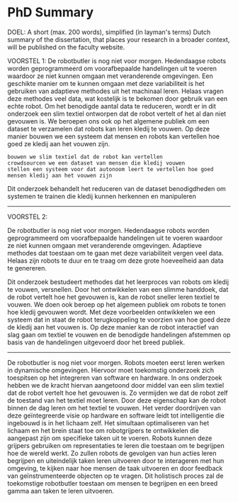 # PhD Summary

DOEL:
A short (max. 200 words), simplified (in layman's terms) Dutch summary of the dissertation, that places your research in a broader context, will be published on the faculty website.

VOORSTEL 1:
De robotbutler is nog niet voor morgen. Hedendaagse robots worden geprogrammeerd om voorafbepaalde handelingen uit te voeren waardoor ze niet kunnen omgaan met veranderende omgevingen. Een geschikte manier om te kunnen omgaan met deze variabiliteit is het gebruiken van adaptieve methodes uit het machinaal leren. Helaas vragen deze methodes veel data, wat kostelijk is te bekomen door gebruik van een echte robot. Om het benodigde aantal data te reduceren, wordt er in dit onderzoek een slim textiel ontworpen dat de robot vertelt of het al dan niet gevouwen is. We beroepen ons ook op het algemene publiek om een dataset te verzamelen dat robots kan leren kledij te vouwen. Op deze manier bouwen we een systeem dat mensen en robots kan vertellen hoe goed ze kledij aan het vouwen zijn. 

    bouwen we slim textiel dat de robot kan vertellen 
    crowdsourcen we een dataset van mensen die kledij vouwen
    stellen een systeem voor dat autonoom leert te vertellen hoe goed mensen kledij aan het vouwen zijn


Dit onderzoek behandelt het reduceren van de dataset benodigdheden om systemen te trainen die kledij kunnen herkennen en manipuleren


---------------------

VOORSTEL 2:
<!-- PROBLEEMSTELLING -->
De robotbutler is nog niet voor morgen. Hedendaagse robots worden geprogrammeerd om voorafbepaalde handelingen uit te voeren waardoor ze niet kunnen omgaan met veranderende omgevingen. Adaptieve methodes dat toestaan om te gaan met deze variabiliteit vergen veel data. Helaas zijn robots te duur en te traag om deze grote hoeveelheid aan data te genereren.  

<!-- HIGH-LEVEL WAT DIT ONDERZOEKT HEEFT BIJGEDRAGEN ALS OPLOSSIGN TOT DIT PROBLEEM -->
Dit onderzoek bestudeert methodes dat het leerproces van robots om kledij te vouwen, versnellen. Door het ontwikkelen van een slimme handdoek, dat de robot vertelt hoe het gevouwen is, kan de robot sneller leren textiel te vouwen. We doen ook beroep op het algemeen publiek om robots te tonen hoe kledij gevouwen wordt. Met deze voorbeelden ontwikkelen we een systeem dat in staat de robot terugkoppeling te voorzien van hoe goed deze de kledij aan het vouwen is. Op deze manier kan de robot interactief van slag gaan om textiel te vouwen en de benodigde handelingen afstemmen op basis van de handelingen uitgevoerd door het breed publiek.  


---------------------
De robotbutler is nog niet voor morgen. Robots moeten eerst leren werken in dynamische omgevingen. Hiervoor moet toekomstig onderzoek zich toespitsen op het integreren van software en hardware. In ons onderzoek hebben we de kracht hiervan aangetoond door middel van een slim textiel dat de robot vertelt hoe het gevouwen is. Zo vermijden we dat de robot zelf de toestand van het textiel moet leren. Door deze eigenschap kan de robot binnen de dag leren om het textiel te vouwen.
Het verder doordrijven van deze geïntegreerde visie op hardware en software leidt tot intelligentie die ingebouwd is in het lichaam zelf. Het simultaan optimaliseren van het lichaam en het brein staat toe om robotgrijpers te ontwikkelen die aangepast zijn om specifieke taken uit te voeren. Robots kunnen deze grijpers gebruiken om representaties te leren die toestaan om te begrijpen hoe de wereld werkt. Zo zullen robots de gevolgen van hun acties leren begrijpen en uiteindelijk taken leren uitvoeren door te interageren met hun omgeving, te kijken naar hoe mensen de taak uitvoeren en door feedback van geïnstrumenteerde objecten op te vragen. 
Dit holistisch proces zal de toekomstige robotbutler toestaan om mensen te begrijpen en een breed gamma aan taken te leren uitvoeren. 

